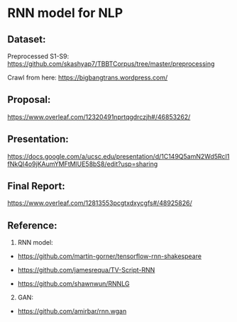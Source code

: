 # RNN model for NLP

## Dataset: 

Preprocessed S1-S9: https://github.com/skashyap7/TBBTCorpus/tree/master/preprocessing

Crawl from here: https://bigbangtrans.wordpress.com/

## Proposal: 

https://www.overleaf.com/12320491nprtqgdrczjh#/46853262/

## Presentation:

https://docs.google.com/a/ucsc.edu/presentation/d/1C149Q5amN2Wd5RcI1fNkQI4o9jKAumYMFtMlUE58bS8/edit?usp=sharing

## Final Report:
https://www.overleaf.com/12813553pcgtxdxycgfs#/48925826/

## Reference:

1. RNN model:

- https://github.com/martin-gorner/tensorflow-rnn-shakespeare

- https://github.com/jamesrequa/TV-Script-RNN

- https://github.com/shawnwun/RNNLG

2. GAN:

- https://github.com/amirbar/rnn.wgan
